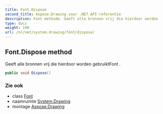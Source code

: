 ```yaml
---
title: Font.Dispose
second_title: Aspose.Drawing voor .NET API-referentie
description: Font methode. Geeft alle bronnen vrij die hierdoor worden gebruiktFont .
type: docs
weight: 190
url: /nl/net/system.drawing/font/dispose/
---
```

## Font.Dispose method

Geeft alle bronnen vrij die hierdoor worden gebruiktFont .

```csharp
public void Dispose()
```

### Zie ook

* class [Font](../)
* naamruimte [System.Drawing](../../font/)
* montage [Aspose.Drawing](../../../)


